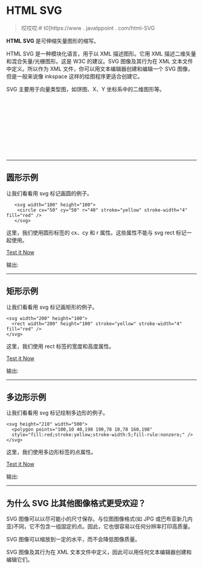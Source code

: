 # HTML SVG

> 哎哎哎:# t0]https://www . javatppoint . com/html-SVG

**HTML SVG** 是可伸缩矢量图形的缩写。

HTML SVG 是一种模块化语言，用于以 XML 描述图形。它用 XML 描述二维矢量和混合矢量/光栅图形。这是 W3C 的建议。SVG 图像及其行为在 XML 文本文件中定义。所以作为 XML 文件，你可以用文本编辑器创建和编辑一个 SVG 图像，但是一般来说像 inkspace 这样的绘图程序更适合创建它。

SVG 主要用于向量类型图，如饼图、X、Y 坐标系中的二维图形等。

<svg>元素指定了一个 SVG 片段的根。您可以制作 SVG 文件中每个元素和每个属性的动画。</svg>

* * *

## 圆形示例

让我们看看用 svg 标记画圆的例子。

```
   <svg width="100" height="100">
    <circle cx="50" cy="50" r="40" stroke="yellow" stroke-width="4" fill="red" />
   </svg>

```

这里，我们使用圆形标签的 cx、cy 和 r 属性。这些属性不能与 svg rect 标记一起使用。

[Test it Now](https://www.javatpoint.com/oprweb/test.jsp?filename=htmlsvg1)

输出:

* * *

## 矩形示例

让我们看看用 svg 标记画矩形的例子。

```
<svg width="200" height="100">
  <rect width="200" height="100" stroke="yellow" stroke-width="4" fill="red" />
</svg>

```

这里，我们使用 rect 标签的宽度和高度属性。

[Test it Now](https://www.javatpoint.com/oprweb/test.jsp?filename=htmlsvg2)

输出:

* * *

## 多边形示例

让我们看看用 svg 标记绘制多边形的例子。

```
<svg height="210" width="500">
  <polygon points="100,10 40,198 190,78 10,78 160,198"
  style="fill:red;stroke:yellow;stroke-width:5;fill-rule:nonzero;" />
</svg>

```

这里，我们使用多边形标签的点属性。

[Test it Now](https://www.javatpoint.com/oprweb/test.jsp?filename=htmlsvg3)

输出:

* * *

## 为什么 SVG 比其他图像格式更受欢迎？

SVG 图像可以以尽可能小的尺寸保存。与位图图像格式(如 JPG 或巴布亚新几内亚)不同，它不包含一组固定的点。因此，它也很容易以任何分辨率打印高质量。

SVG 图像可以缩放到一定的水平，而不会降低图像质量。

SVG 图像及其行为在 XML 文本文件中定义，因此可以用任何文本编辑器创建和编辑它们。